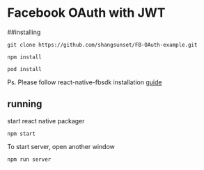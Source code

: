 # Facebook OAuth with JWT


##installing

```
git clone https://github.com/shangsunset/FB-OAuth-example.git

npm install

pod install
```
Ps. Please follow react-native-fbsdk installation [guide](https://github.com/facebook/react-native-fbsdk)

## running

start react native packager
```
npm start
```
To start server, open another window
```
npm run server
```
